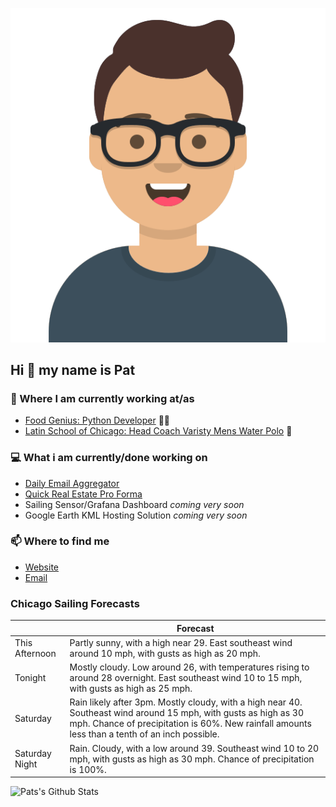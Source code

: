[![Social banner for p-j-falconer](https://raw.githubusercontent.com/P-J-FALCONER/P-J-FALCONER/master/assets/avataaars.svg)](https://patfalconer.com/)
## Hi :wave: my name is Pat

### 💼 Where I am currently working at/as
- [Food Genius: Python Developer](https://getfoodgenius.com/) 🍔🐍
- [Latin School of Chicago: Head Coach Varisty Mens Water Polo](https://www.latinschool.org/) 🤽


### 💻 What i am currently/done working on
 - [Daily Email Aggregator](https://github.com/P-J-FALCONER/dott_daily_mail)
 - [Quick Real Estate Pro Forma](https://github.com/P-J-FALCONER/henry)
 - Sailing Sensor/Grafana Dashboard *coming very soon*
 - Google Earth KML Hosting Solution *coming very soon*

### 📫 Where to find me
 - [Website](https://patfalconer.com/)
 - [Email](mailto:patrick.j.falconer@gmail.com)


### Chicago Sailing Forecasts
|   | Forecast  |
|---|---|
| This Afternoon | Partly sunny, with a high near 29. East southeast wind around 10 mph, with gusts as high as 20 mph. |
| Tonight | Mostly cloudy. Low around 26, with temperatures rising to around 28 overnight. East southeast wind 10 to 15 mph, with gusts as high as 25 mph. |
| Saturday | Rain likely after 3pm. Mostly cloudy, with a high near 40. Southeast wind around 15 mph, with gusts as high as 30 mph. Chance of precipitation is 60%. New rainfall amounts less than a tenth of an inch possible. |
| Saturday Night | Rain. Cloudy, with a low around 39. Southeast wind 10 to 20 mph, with gusts as high as 30 mph. Chance of precipitation is 100%. |

![Pats's Github Stats](https://github-readme-stats.vercel.app/api?username=p-j-falconer&show_icons=true&theme=radical)
